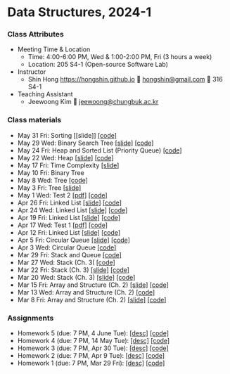 # Data Structures, 2024-1 #

### Class Attributes ###
* Meeting Time & Location
	- Time: 4:00-6:00 PM, Wed & 1:00-2:00 PM, Fri (3 hours a week)
	- Location: 205 S4-1 (Open-source Software Lab)
* Instructor
	- Shin Hong https://hongshin.github.io :e-mail: hongshin@gmail.com :door: 316 S4-1
* Teaching Assistant
	- Jeewoong Kim :e-mail: jeewoong@chungbuk.ac.kr


### Class materials ###
* May 31 Fri: Sorting [\[slide\]] [\[code\]](code/May31)
* May 29 Wed: Binary Search Tree [\[slide\]](notes/ch5-bstree.pdf) [\[code\]](code/May29)
* May 24 Fri: Heap and Sorted List (Priority Queue) [\[code\]](code/May24)
* May 22 Wed: Heap [\[slide\]](notes/ch5-heap.pdf) [\[code\]](code/May22) 
* May 17 Fri: Time Complexity [\[slide\]](notes/ch1-algorithm.pdf)
* May 10 Fri: Binary Tree
* May 8 Wed: Tree [\[code\]](code/May08)
* May 3 Fri: Tree [\[slide\]](notes/ch5-tree.pdf)
* May 1 Wed: Test 2 [\[pdf\]](test/test1.pdf) [\[code\]](test/test2)
* Apr 26 Fri: Linked List [\[slide\]](notes/ch4-llist.pdf) [\[code\]](code/Apr26)
* Apr 24 Wed: Linked List [\[slide\]](notes/ch4-llist.pdf) [\[code\]](code/Apr24)
* Apr 19 Fri: Linked List [\[slide\]](notes/ch4-llist.pdf) [\[code\]](code/Apr19) 
* Apr 17 Wed: Test 1 [\[pdf\]](test/test1.pdf) [\[code\]](test/test1)
* Apr 12 Fri: Linked List [\[slide\]](notes/ch4-llist.pdf) [\[code\]](code/Apr12)
* Apr 5 Fri: Circular Queue [\[slide\]](notes/ch3-queue-r2.pdf) [\[code\]](code/Apr5)
* Apr 3 Wed: Circular Queue [\[code\]](code/Apr3)
* Mar 29 Fri: Stack and Queue [\[code\]](code/Mar29)
* Mar 27 Wed: Stack (Ch. 3( [\[code\]](code/Mar27)
* Mar 22 Fri: Stack (Ch. 3) [\[slide\]](notes/ch3-stack-r1.pdf) [\[code\]](code/Mar22)
* Mar 20 Wed: Stack (Ch. 3) [\[slide\]](notes/ch3-stack.pdf) [\[code\]](code/Mar20) 
* Mar 15 Fri: Array and Structure (Ch. 2) [\[slide\]](notes/ch2-r2.pdf) [\[code\]](code/Mar15)
* Mar 13 Wed: Array and Structure (Ch. 2) [\[code\]](code/Mar13)
* Mar 8 Fri: Array and Structure (Ch. 2) [\[slide\]](notes/ch2.pdf) [\[code\]](code/Mar8)

### Assignments ###
* Homework 5 (due: 7 PM, 4 June Tue): [\[desc\]](assignments/homework5/homework5.pdf) [\[code\]](assignments/homework5)
* Homework 4 (due: 7 PM, 14 May Tue): [\[desc\]](assignments/homework4/homework4.pdf) [\[code\]](assignments/homework4)
* Homework 3 (due: 7 PM, Apr 30 Tue): [\[desc\]](assignments/homework3/homework3.pdf) [\[code\]](assignments/homework3)
* Homework 2 (due: 7 PM, Apr 9 Tue): [\[desc\]](assignments/homework2/homework2.pdf) [\[code\]](assignments/homework2)
* Homework 1 (due: 7 PM, Mar 29 Fri): [\[desc\]](assignments/homework1/homework1.pdf) [\[code\]](assignments/homework1/poly.c)

